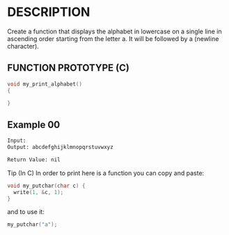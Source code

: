 # DESCRIPTION

Create a function that displays the alphabet in lowercase on a single line in ascending order starting from the letter a. It will be followed by a (newline character).

## FUNCTION PROTOTYPE (C)

```c
void my_print_alphabet()
{

}
```

## Example 00
```bash
Input: 
Output: abcdefghijklmnopqrstuvwxyz

Return Value: nil
```
Tip (In C) In order to print here is a function you can copy and paste:
```c
void my_putchar(char c) {
  write(1, &c, 1);
}
```
and to use it:
```c
my_putchar("a");
```